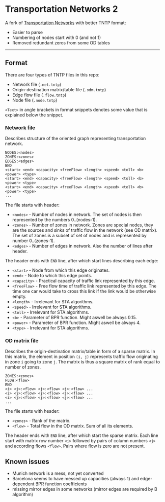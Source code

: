 # Transportation Networks 2

A fork of [Transportation Networks](https://github.com/bstabler/TransportationNetworks) with better TNTP format:
- Easier to parse
- Numbering of nodes start with 0 (and not 1)
- Removed redundant zeros from some OD tables

---
## Format
There are four types of TNTP files in this repo:
- Network file (`.net.tntp`)
- Origin-destination matrix/table file (`.odm.tntp`)
- Edge flow file (`.flow.tntp`)
- Node file (`.node.tntp`)

`<Text>` in angle brackets in format snippets denotes
some value that is explained below the snippet.

### Network file
Describes structure of the oriented graph representing transportation network.
```
NODES:<nodes>
ZONES:<zones>
EDGES:<edges>
END
<start> <end> <capacity> <freeFlow> <length> <speed> <toll> <b> <power> <type>
<start> <end> <capacity> <freeFlow> <length> <speed> <toll> <b> <power> <type>
<start> <end> <capacity> <freeFlow> <length> <speed> <toll> <b> <power> <type>
...
```
The file starts with header:
- `<nodes>` - Number of nodes in network. The set of nodes is then represented by the
numbers 0..(nodes-1).
- `<zones>` - Number of zones in network. Zones are special nodes, they are the sources and
sinks of traffic flow in the network (see OD matrix). The set of zones is a subset of set of
nodes and is represented by number 0..(zones-1).
- `<edges>` - Number of edges in network. Also the number of lines after header.

The header ends with `END` line, after which start lines describing each edge:

- `<start>` - Node from which this edge originates.
- `<end>` - Node to which this edge points.
- `<capacity>` - Practical capacity of traffic link represented by this edge.
- `<freeFlow>` - Free flow time of traffic link represented by this edge. The time one car would
take to cross this link if the link would be otherwise empty.
- `<length>` - Irrelevant for STA algorithms.
- `<speed>` - Irrelevant for STA algorithms.
- `<toll>` - Irrelevant for STA algorithms.
- `<b>` - Parameter of BPR function. Might aswell be always 0.15.
- `<power>` - Parameter of BPR function. Might aswell be always 4.
- `<type>` - Irrelevant for STA algorithms.

### OD matrix file
Describes the origin-destination matrix/table in form of a sparse matrix. In this matrix, the
element in position `(i, j)` represents traffic flow originating in zone `i` going to
zone `j`. The matrix is thus a square matrix of rank equal to number of zones.
```
ZONES:<zones>
FLOW:<flow>
END
<i> <j>:<flow> <j>:<flow> <j>:<flow> ...
<i> <j>:<flow> <j>:<flow> <j>:<flow> ...
<i> <j>:<flow> <j>:<flow> <j>:<flow> ...
...
```
The file starts with header:
- `<zones>` - Rank of the matrix.
- `<flow>` - Total flow in the OD matrix. Sum of all its elements.

The header ends with `END` line, after which start the sparse matrix. Each line 
start with matrix row number `<i>` followed by pairs of column numbers `<j>` and
according flows `<flow>`. Pairs where flow is zero are not present.

## Known issues
 - Munich network is a mess, not yet converted
 - Barcelona seems to have messed up capacities (always 1)
and edge-dependent BPR function coefficients
 - missing mirror edges in some networks (mirror edges
are required by B algorithm)
